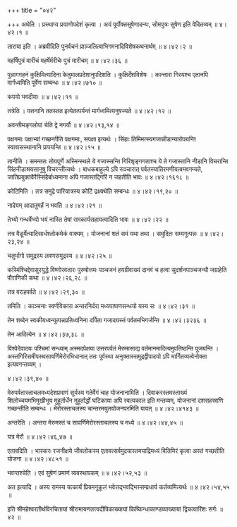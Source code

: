 +++
title = "०४२"

+++
अथेति । प्रस्थाप्य प्रयाणोपदेशं कृत्वा । अयं पूर्वोक्तसुषेणादन्यः, सोमपुत्रः सुषेण इति वेदितव्यम्  ॥  ४।४२।१  ॥   

  

ताराया इति । अब्रवीदिति पुनर्वचनं प्राञ्जलित्वाभिगमनादिविशेषकथनार्थम्  ॥  ४।४२।२  ॥   

  

महर्षिपुत्रं मारीचं महर्षेर्मरीचेः पुत्रं मारीचम्  ॥  ४।४२।३६  ॥   

  

पुन्नागगहनं कुक्षिमित्यादिना केतुमालप्रदेशानुपदिशति । कुक्षिर्देशविशेषः । कान्तारा गिरयश्च एतानपि मार्गध्वमिति पूर्वेण सम्बन्धः  ॥  ४।४२।७१०  ॥   

  

कपयो भवदीयाः  ॥  ४।४२।११  ॥   

  

तत्रेति । पत्तनानि ततस्तत इत्येतत्पर्यन्तं मार्गध्वमित्यनुषज्यते  ॥  ४।४२।१२  ॥   

  

अवन्तीमङ्गलोपां चेति द्वे नगर्यौ  ॥  ४।४२।१३,१४  ॥   

  

पक्षगमाः पक्षाभ्यां गच्छन्तीति पक्षगमाः, सपक्षा इत्यर्थः । सिंहाः तिमिमत्स्यगजान्नीडान्यारोपयन्ति स्वावासस्थानानि प्रापयन्ति  ॥  ४।४२।१५  ॥   

  

तानीति । समन्ततः तोयपूर्णे अस्मिन्स्थले ये गजास्सन्ति गिरिशृङ्गगताश्च ये ते गजास्तानि नीडानि विचरान्ति सिंहनीडाश्रयसानुषु विचरन्तीत्यर्थः । बाधकबाहुल्ये ऽपि सञ्चारात् पर्वतस्यातिरमणीयत्वमवगम्यते, जातिप्रयुक्तवैरैस्सिंहैर्बाध्यमाना अपि गजास्तद्गिरिं न जहतीति भावः  ॥  ४।४२।१६१८  ॥   

  

कोटिमिति । तत्र समुद्रे पारियात्रस्य कोटिं द्रक्ष्यथेति सम्बन्धः  ॥  ४।४२।१९,२०  ॥   

  

नादेयम् आदातुमर्हं न भवति  ॥  ४।४२।२१  ॥   

  

तेभ्यो गन्धर्वेभ्यो भयं नास्ति तेषां रामकार्यसहायत्वादिति भावः  ॥  ४।४२।२२  ॥   

  

तत्र वैडूर्येत्यादिसार्धश्लोकमेकं वाक्यम् । योजनानां शतं समं यथा तथा । समुदितः सम्यगुत्पन्नः  ॥  ४।४२।२३,२४  ॥   

  

चतुर्भागो समुद्रस्य लवणसमुद्रस्य  ॥  ४।४२।२५  ॥   

  

कस्मिंश्चिद्देवासुरयुद्धे विष्णोरवतारः पुरुषोत्तमः पञ्चजनं हयग्रीवाख्यं दानवं च हत्वा सुदर्शनपाञ्चजन्यौ जग्राहेति पौराणिकी कथा  ॥  ४।४२।२६,२८  ॥   

  

तत्र वराहपर्वते  ॥  ४।४२।२९,३०  ॥   

  

तमिति । काञ्चनाः स्वर्णविकारा अन्तरनिर्दरा मध्यपाषाणसन्धयो यस्य सः  ॥  ४।४२।३१  ॥   

  

तेन शब्देन स्वकीयध्वन्युत्पन्नप्रतिध्वनिना दर्पिता गजादयस्तं पर्वतमभिगर्जन्ति  ॥  ४।४२।३२३६  ॥   

  

तेन आदित्येन  ॥  ४।४२।३७,३८  ॥   

  

विश्वेदेवादयः पश्चिमां सन्ध्याम् अस्मदपेक्षया उत्तरपर्वतं मेरुमासाद्य वर्तमानमादित्यमुपतिष्ठन्ति पूजयन्ति । अस्तगिरिसमीपस्थसावर्णिमेरोरभिधानात् ततः पूर्वस्था अनुक्तास्समुद्रद्वीपादयो ऽपि मार्गितव्यत्वेनोक्ता इत्यवगन्तव्यम् ।  

४।४२।३९,४०  ॥   

मेरुपर्वतास्ताचलमध्यदेशप्रमाणं सूर्यस्य गतेर्वेगं चाह योजनानामिति । दिवाकरस्तमस्ताख्यं शिलोच्चयमभिमुखीभूय मुहूर्तार्धेन मुहूर्तार्द्धो घटिकाया अपि स्वल्पकाल इति मन्तव्यम्, योजनानां दशसहस्राणि गच्छन्तीति सम्बन्धः । मेरोरस्ताचलस्य चान्तरमयुतयोजनपरमिति यावत्  ॥  ४।४२।४१४३  ॥   

  

अन्तरेति । अन्तरा मेरुमस्तं च सावर्णिमेरोरस्ताचलस्य च मध्ये  ॥  ४।४२।४४,४५  ॥   

  

यत्र मेरौ  ॥  ४।४२।४६,४७  ॥   

  

एतावदिति । भास्करः रजनीक्षये जीवलोकस्य एतावत्सर्वमुदयास्तमयाद्रिमध्यं वितिमिरं कृत्वा अस्तं गच्छतीति योजना  ॥  ४।४२।४८५१  ॥   

  

भवन्तश्चेति । एवं सुषेणं प्रमाणं व्यवस्थापकम्  ॥  ४।४२।५२,५३  ॥   

  

अत इत्यादि । अस्य रामस्य यत्कार्यं प्रियमनुकूलं भवेत्तद्भवद्भिस्सम्प्रधार्य कर्तव्यमित्यर्थः  ॥  ४।४२।५४,५५  ॥   

  

इति श्रीमहेश्वरतीर्थविरचितायां श्रीरामायणतत्त्वदीपिकाख्यायां किष्किन्धाकाण्डव्याख्यायां द्विचत्वारिंशः सर्गः  ॥  ४२  ॥   

  

